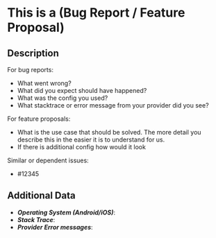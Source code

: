 <!--
1. If you have a question and not a bug/feature request please ask direct it to mailing list.
2. Please check if an issue already exists so there are no duplicates.
3. Check out and follow our Guidelines: https://github.com/scorelab/dengue-stop/blob/master/CONTRIBUTING.md
4. Fill out the whole template so we have a good overview on the issue.
5. Do not remove any section of the template. If something is not applicable leave it empty but leave it in the Issue.
6. Please follow the template, otherwise we'll have to ask you to update it.
-->

# This is a (Bug Report / Feature Proposal)

## Description

For bug reports:
* What went wrong?
* What did you expect should have happened?
* What was the config you used?
* What stacktrace or error message from your provider did you see?

For feature proposals:
* What is the use case that should be solved. The more detail you describe this in the easier it is to understand for us.
* If there is additional config how would it look

Similar or dependent issues:
* #12345

## Additional Data

* ***Operating System (Android/iOS)***:
* ***Stack Trace***:
* ***Provider Error messages***:
